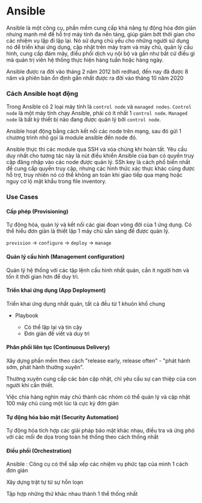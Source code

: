 # Ansible 

Ansible là một công cụ, phần mềm cung cấp khả năng tự động hóa đơn giản nhưng mạnh mẽ để hỗ trợ máy tính đa nền tảng, giúp giảm bớt thời gian cho các nhiệm vụ lặp đi lặp lại. Nó sử dụng chủ yếu cho những người sử dụng nó để triển khai ứng dụng, cập nhật trên máy trạm và máy chủ, quản lý cấu hình, cung cấp đám mây, điều phối dịch vụ nội bộ và gần như bất cứ điều gì mà quản trị viên hệ thống thực hiện hàng tuần hoặc hàng ngày.

Ansible được ra đời vào tháng 2 năm 2012 bởi redhad, đến nay đã được 8 năm và phiên bản ổn định gần nhất được ra đời vào tháng 10 năm 2020
### Cách Ansible hoạt động 

Trong Ansible có 2 loại máy tính là `control node` và `managed nodes`. `Control node` là một máy tính chạy Ansible, phải có ít nhất 1 `control node`. `Managed node` là bất kỳ thiết bị nào đang được quản lý bởi `control node`. 

Ansible hoạt động bằng cách kết nối các node trên mạng, sau đó gửi 1 chương trình nhỏ gọi là module ansible đến node đó. 

Ansible thực thi các module qua SSH và xóa chúng khi hoàn tất. Yêu cầu duy nhất cho tương tác này là nút điều khiển Ansible của bạn có quyền truy cập đăng nhập vào các node được quản lý. SSh key là cách phổ biển nhất để cung cấp quyền truy cập, nhưng các hình thức xác thực khác cũng được hỗ trợ, truy nhiên nó có thể không an toàn khi giao tiếp qua mạng hoặc nguy cơ lộ mật khẩu trong file inventory. 

### Use Cases

#### Cấp phép (Provisioning)

Tự động hóa, quản lý và kết nối các giai đoạn vòng đời của 1 ứng dụng. Có thể hiểu đơn giản là thiết lập 1 máy chủ sẵn sàng để được quản lý. 

`provision` -> `configure` -> `deploy` -> `manage`

#### Quản lý cấu hình (Management configuration)

Quản lý hệ thống với các tập lệnh cấu hình nhất quán, cần ít người hơn và tốn ít thời gian hơn để duy trì. 

#### Triển khai ứng dụng (App Deployment)

Triển khai ứng dụng nhất quán, tất cả đều từ 1 khuôn khổ chung

- Playbook 

    - Có thể lặp lại và tin cậy 
    - Đơn giản để viết và duy trì


#### Phân phối liên tục (Continuous Delivery)

Xây dựng phần mềm theo cách "release early, release often" - "phát hành sớm, phát hành thường xuyên".

Thường xuyên cung cấp các bản cập nhật, chỉ yêu cầu sự can thiệp của con người khi cần thiết. 

Việc chia hàng nghìn máy chủ thành các nhóm có thể quản lý và cập nhật 100 máy chủ cùng một lúc là cực kỳ đơn giản

#### Tự động hóa bảo mật (Security Automation)

Tự động hóa tích hợp các giải pháp bảo mật khác nhau, điều tra và ứng phó với các mối đe dọa trong toàn hệ thống theo cách thống nhất 

#### Điều phối  (Orchestration)

Ansible : Công cụ có thể sắp xếp các nhiệm vụ phức tạp của mình 1 cách đơn giản

Xây dựng trật tự từ sự hỗn loạn 

Tập hợp những thứ khác nhau thành 1 thể thống nhất 








